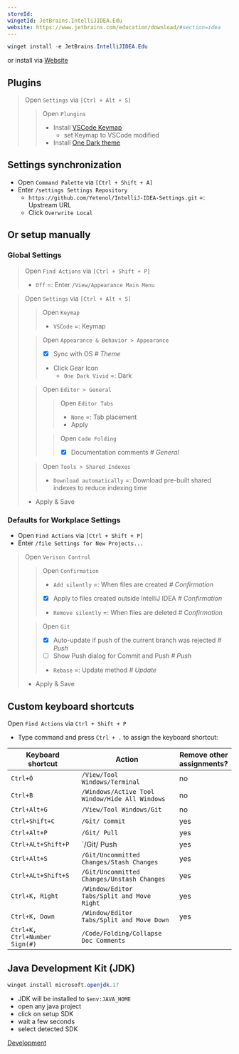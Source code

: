 ```yaml
---
storeId: 
wingetId: JetBrains.IntelliJIDEA.Edu
website: https://www.jetbrains.com/education/download/#section=idea
---
```



```powershell
winget install -e JetBrains.IntelliJIDEA.Edu
```

or install via [Website](https://www.jetbrains.com/education/download/#section=idea)

## Plugins
> Open `Settings` via `[Ctrl + Alt + S]`
>> Open `Plungins`
>> - Install [VSCode Keymap](https://plugins.jetbrains.com/plugin/12062-vscode-keymap)
>>   - set Keymap to VSCode modified
>> - Install [One Dark theme](https://plugins.jetbrains.com/plugin/11938-one-dark-theme) 


## Settings synchronization
- Open `Command Palette` via `[Ctrl + Shift + A]`
- Enter `/settings Settings Repository`
    - `https://github.com/Yetenol/IntelliJ-IDEA-Settings.git` =: Upstream URL
    - Click `Overwrite Local`

## Or setup manually

### Global Settings

> Open `Find Actions` via `[Ctrl + Shift + P]`
> - `Off` =: Enter `/View/Appearance Main Menu`

> Open `Settings` via `[Ctrl + Alt + S]`
>> Open `Keymap`
>> - `VSCode` =: Keymap
>
>> Open `Appearance & Behavior > Appearance`
>> - [x] Sync with OS _# Theme_
>> - Click Gear Icon
>>   - `One Dark Vivid` =: Dark
>
>> Open `Editor > General`
>>> Open `Editor Tabs`
>>> - `None` =: Tab placement
>>> - Apply
>>
>>> Open `Code Folding`
>>> - [x] Documentation comments _# General_
>
>> Open `Tools > Shared Indexes`
>> - `Download automatically` =: Download pre-built shared indexes to reduce indexing time
>
> - Apply & Save

### Defaults for Workplace Settings
- Open `Find Actions` via `[Ctrl + Shift + P]`
- Enter `/file Settings for New Projects...`

> Open `Verison Control`
>> Open `Confirmation`
>> - `Add silently` =: When files are created _# Confirmation_
>> - [x] Apply to files created outside IntelliJ IDEA _# Confirmation_
>> - `Remove silently` =: When files are deleted _# Confirmation_
>
>> Open `Git`
>> - [x] Auto-update if push of the current branch was rejected _# Push_
>> - [ ] Show Push dialog for Commit and Push _# Push_
>> - `Rebase` =: Update method _# Update_
>
> - Apply & Save

## Custom keyboard shortcuts
Open `Find Actions` via `Ctrl + Shift + P`
- Type command and press `Ctrl + .` to assign the keyboard shortcut:

| Keyboard shortcut             | Action                                         | Remove other <br> assignments? |
| ----------------------------- | ---------------------------------------------- | ------------------------------ |
| `Ctrl+Ö`                      | `/View/Tool Windows/Terminal`                  | no                             |
| `Ctrl+B`                      | `/Windows/Active Tool Window/Hide All Windows` | no                             |
| `Ctrl+Alt+G`                  | `/View/Tool Windows/Git`                       | no                             |
| `Ctrl+Shift+C`                | `/Git/ Commit`                                 | yes                            |
| `Ctrl+Alt+P`                  | `/Git/ Pull`                                   | yes                            |
| `Ctrl+ALt+Shift+P`            | `/Git/ Push                                    | yes                            |
| `Ctrl+Alt+S`                  | `/Git/Uncommitted Changes/Stash Changes`       | yes                            |
| `Ctrl+ALt+Shift+S`            | `/Git/Uncommitted Changes/Unstash Changes`     | yes                            |
| `Ctrl+K, Right`               | `/Window/Editor Tabs/Split and Move Right`     | yes                            |
| `Ctrl+K, Down`                | `/Window/Editor Tabs/Split and Move Down`      | yes                            |
| `Ctrl+K, Ctrl+Number Sign(#)` | `/Code/Folding/Collapse Doc Comments`          |


## Java Development Kit (JDK)
```powershell
winget install microsoft.openjdk.17
```
- JDK will be installed to `$env:JAVA_HOME`
- open any java project
- click on setup SDK
- wait a few seconds
- select detected SDK


[Development](../Development.md)